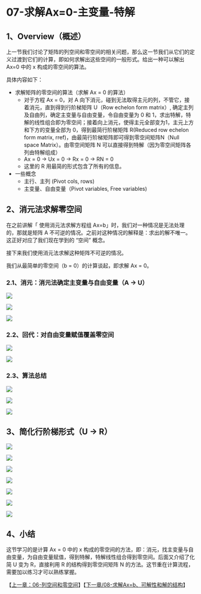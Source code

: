 # 07-求解Ax=0-主变量-特解

## 1、Overview（概述）

上一节我们讨论了矩阵的列空间和零空间的相关问题，那么这一节我们从它们的定义过渡到它们的计算，即如何求解出这些空间的一般形式。给出一种可以解出 Ax=0 中的 x 构成的零空间的算法。

具体内容如下：

* 求解矩阵的零空间的算法（求解 Ax = 0 的算法）
  * 对于方程 Ax = 0，对 A 向下消元，碰到无法取得主元的列，不管它，接着消元，直到得到行阶梯矩阵 U（Row echelon form matrix）, 确定主列及自由列，确定主变量与自由变量，令自由变量为 0 和 1，求出特解，特解的线性组合即为零空间；接着向上消元，使得主元全部变为1，主元上方和下方的变量全部为 0，得到最简行阶梯矩阵 R(Reduced row echelon form matrix, rref)，由最简行阶梯矩阵即可得到零空间矩阵N（Null space Matrix）。由零空间矩阵 N 可以直接得到特解（因为零空间矩阵各列由特解组成）
  * Ax = 0 -> Ux = 0 -> Rx = 0 -> RN = 0
  * 这里的 R 用最简的形式包含了所有的信息。
* 一些概念
  * 主行、主列  (Pivot cols, rows)
  * 主变量、自由变量（Pivot variables, Free variables)

## 2、消元法求解零空间

在之前讲解「 使用消元法求解方程组 Ax=b」时，我们对一种情况是无法处理的，那就是矩阵 A 不可逆的情况。之前对这种情况的解释是：求出的解不唯一。这正好对应了我们现在学到的 “空间” 概念。

接下来我们使用消元法求解这种矩阵不可逆的情况。

我们从最简单的零空间（b = 0）的计算谈起，即求解 Ax = 0。

### 2.1、消元：消元法确定主变量与自由变量（A -> U）

![](../images/07/LA_7_1.jpg)

![](../images/07/LA_7_2.jpg)

![](../images/07/LA_7_3.jpg)

### 2.2、回代：对自由变量赋值覆盖零空间

![](../images/07/LA_7_4.jpg)

![](../images/07/LA_7_5.jpg)

### 2.3、算法总结

![](../images/07/LA_7_15.jpg)

![](../images/07/LA_7_6.jpg)

![](../images/07/LA_7_7.jpg)

## 3、简化行阶梯形式（U -> R）

![](../images/07/LA_7_8.jpg)

![](../images/07/LA_7_9.jpg)

![](../images/07/LA_7_10.jpg)

![](../images/07/LA_7_11.jpg)

![](../images/07/LA_7_12.jpg)

![](../images/07/LA_7_13.jpg)

![](../images/07/LA_7_14.jpg)

## 4、小结

这节学习的是计算 Ax = 0 中的 x 构成的零空间的方法，即：消元，找主变量与自由变量，为自由变量赋值，得到特解，特解线性组合得到零空间。后面又介绍了化简 U 变为 R，直接利用 R 的结构得到零空间矩阵 N 的方法。这节重在计算流程，需要加以练习才可以熟练掌握。

【[上一章：06-列空间和零空间](../06-列空间和零空间/06-列空间和零空间.md)】【[下一章/08-求解Ax=b、可解性和解的结构](../08-求解Ax=b-可解性和解的结构/08-求解Ax=b-可解性和解的结构.md)】
